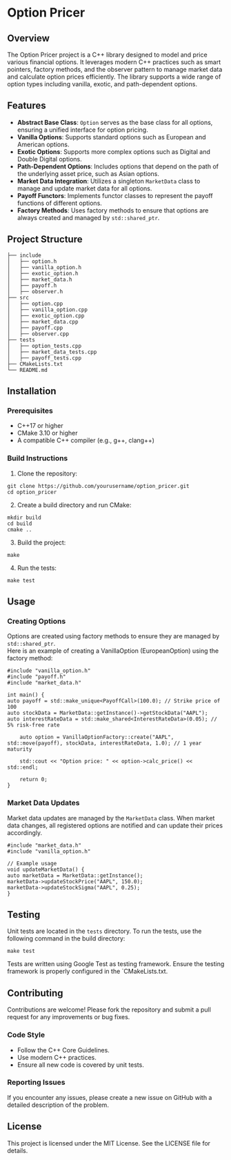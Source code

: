 # Option Pricer

## Overview

The Option Pricer project is a C++ library designed to model and price various financial options. It leverages modern C++ practices such as smart pointers, factory methods, and the observer pattern to manage market data and calculate option prices efficiently. The library supports a wide range of option types including vanilla, exotic, and path-dependent options.

## Features

- **Abstract Base Class**: `Option` serves as the base class for all options, ensuring a unified interface for option pricing.
- **Vanilla Options**: Supports standard options such as European and American options.
- **Exotic Options**: Supports more complex options such as Digital and Double Digital options.
- **Path-Dependent Options**: Includes options that depend on the path of the underlying asset price, such as Asian options.
- **Market Data Integration**: Utilizes a singleton `MarketData` class to manage and update market data for all options.
- **Payoff Functors**: Implements functor classes to represent the payoff functions of different options.
- **Factory Methods**: Uses factory methods to ensure that options are always created and managed by `std::shared_ptr`.

## Project Structure

```plaintext
├── include
│   ├── option.h
│   ├── vanilla_option.h
│   ├── exotic_option.h
│   ├── market_data.h
│   ├── payoff.h
│   ├── observer.h
├── src
│   ├── option.cpp
│   ├── vanilla_option.cpp
│   ├── exotic_option.cpp
│   ├── market_data.cpp
│   ├── payoff.cpp
│   ├── observer.cpp
├── tests
│   ├── option_tests.cpp
│   ├── market_data_tests.cpp
│   ├── payoff_tests.cpp
├── CMakeLists.txt
└── README.md
```

## Installation

### Prerequisites
 - C++17 or higher
 - CMake 3.10 or higher 
 - A compatible C++ compiler (e.g., g++, clang++)

### Build Instructions
1. Clone the repository:
```
git clone https://github.com/yourusername/option_pricer.git
cd option_pricer
```

2. Create a build directory and run CMake:
```
mkdir build
cd build
cmake ..
```

3. Build the project:
```
make
```

4. Run the tests:
```
make test
```

## Usage

### Creating Options
Options are created using factory methods to ensure they are managed by `std::shared_ptr`. <br>
Here is an example of creating a VanillaOption (EuropeanOption) using the factory method:

```
#include "vanilla_option.h"
#include "payoff.h"
#include "market_data.h"

int main() {
auto payoff = std::make_unique<PayoffCall>(100.0); // Strike price of 100
auto stockData = MarketData::getInstance()->getStockData("AAPL");
auto interestRateData = std::make_shared<InterestRateData>(0.05); // 5% risk-free rate

    auto option = VanillaOptionFactory::create("AAPL", std::move(payoff), stockData, interestRateData, 1.0); // 1 year maturity

    std::cout << "Option price: " << option->calc_price() << std::endl;

    return 0;
}
```

### Market Data Updates
Market data updates are managed by the `MarketData` class.
When market data changes, all registered options are notified and can update their prices accordingly.

```
#include "market_data.h"
#include "vanilla_option.h"

// Example usage
void updateMarketData() {
auto marketData = MarketData::getInstance();
marketData->updateStockPrice("AAPL", 150.0);
marketData->updateStockSigma("AAPL", 0.25);
}
```

## Testing

Unit tests are located in the `tests` directory.
To run the tests, use the following command in the build directory:

```
make test
```

Tests are written using Google Test as testing framework.
Ensure the testing framework is properly configured in the `CMakeLists.txt.

## Contributing

Contributions are welcome! Please fork the repository and submit a pull request for any improvements or bug fixes.

### Code Style
- Follow the C++ Core Guidelines. 
- Use modern C++ practices. 
- Ensure all new code is covered by unit tests.

### Reporting Issues
If you encounter any issues, please create a new issue on GitHub with a detailed description of the problem.

## License
This project is licensed under the MIT License. See the LICENSE file for details.